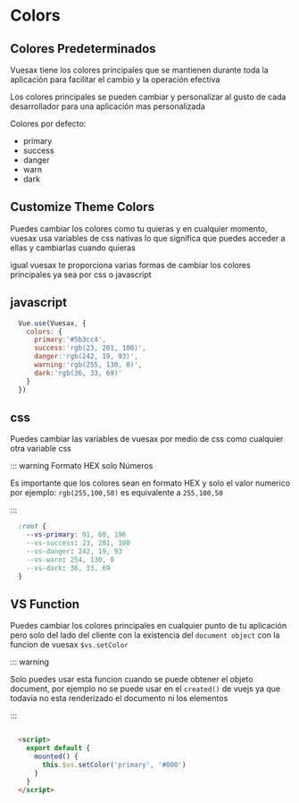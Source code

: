 # Colors

<card>

  ## Colores Predeterminados

  Vuesax tiene los colores principales que se mantienen durante toda la aplicación para facilitar el cambio y la operación efectiva

  Los colores principales se pueden cambiar y personalizar al gusto de cada desarrollador para una aplicación mas personalizada

  Colores por defecto:

  - primary
  - success
  - danger
  - warn
  - dark

  <colors-default />

</card>

<card>
  
  ## Customize Theme Colors

  Puedes cambiar los colores como tu quieras y en cualquier momento, vuesax usa variables de css nativas lo que significa que puedes acceder a ellas y cambiarlas cuando quieras 

  igual vuesax te proporciona varias formas de cambiar los colores principales ya sea por css o javascript

</card>

<card>

  ## javascript

  ```js
    Vue.use(Vuesax, {
      colors: {
        primary:'#5b3cc4',
        success:'rgb(23, 201, 100)',
        danger:'rgb(242, 19, 93)',
        warning:'rgb(255, 130, 0)',
        dark:'rgb(36, 33, 69)'
      }
    })
  ```
  
</card>

<card>

  ## css

  Puedes cambiar las variables de vuesax por medio de css como cualquier otra variable css

  ::: warning Formato HEX solo Números

  Es importante que los colores sean en formato HEX y solo el valor numerico por ejemplo: `rgb(255,100,50)` es equivalente a `255,100,50`

  :::

  ```css
    :root {
      --vs-primary: 91, 60, 196
      --vs-success: 23, 201, 100
      --vs-danger: 242, 19, 93
      --vs-warn: 254, 130, 0
      --vs-dark: 36, 33, 69
    }
  ```

</card>

<card>

  ## VS Function

  Puedes cambiar los colores principales en cualquier punto de tu aplicación pero solo del lado del cliente con la existencia del `document object`  con la funcion de vuesax `$vs.setColor`

  ::: warning

  Solo puedes usar esta funcion cuando se puede obtener el objeto document, por ejemplo no se puede usar en el `created()` de vuejs ya que todavia no esta renderizado el documento ni los elementos

  :::

  ```html

    <script>
      export default {
        mounted() {
          this.$vs.setColor('primary', '#000')
        }
      }
    </script>

  ```

</card>

